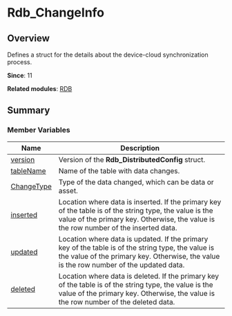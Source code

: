 # Rdb_ChangeInfo


## Overview

Defines a struct for the details about the device-cloud synchronization process.

**Since**: 11

**Related modules**: [RDB](_r_d_b.md)


## Summary


### Member Variables

| Name| Description|
| -------- | -------- |
| [version](_r_d_b.md#version-23) | Version of the **Rdb_DistributedConfig** struct.|
| [tableName](_r_d_b.md#tablename) | Name of the table with data changes.|
| [ChangeType](_r_d_b.md#changetype) | Type of the data changed, which can be data or asset.|
| [inserted](_r_d_b.md#inserted) | Location where data is inserted. If the primary key of the table is of the string type, the value is the value of the primary key. Otherwise, the value is the row number of the inserted data. |
| [updated](_r_d_b.md#updated) | Location where data is updated. If the primary key of the table is of the string type, the value is the value of the primary key. Otherwise, the value is the row number of the updated data.|
| [deleted](_r_d_b.md#deleted) | Location where data is deleted. If the primary key of the table is of the string type, the value is the value of the primary key. Otherwise, the value is the row number of the deleted data.|
